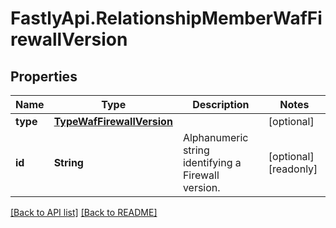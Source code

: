 # FastlyApi.RelationshipMemberWafFirewallVersion

## Properties

Name | Type | Description | Notes
------------ | ------------- | ------------- | -------------
**type** | [**TypeWafFirewallVersion**](TypeWafFirewallVersion.md) |  | [optional] 
**id** | **String** | Alphanumeric string identifying a Firewall version. | [optional] [readonly] 



[[Back to API list]](../../README.md#endpoints) [[Back to README]](../../README.md)
